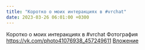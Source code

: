 ```yaml
---
title: "Коротко о моих интеракциях в #vrchat"
date: 2023-03-26 06:01:00 +0300
---
```


Коротко о моих интеракциях в #vrchat
Фотография
<a class="vk-attach" href="https://vk.com/photo41076938_457249611">https://vk.com/photo41076938_457249611</a>
<a class="vk-attach" href="https://vk.com/photo41076938_457249611">Вложение</a>
